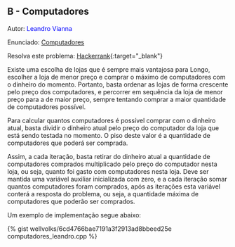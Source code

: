 ## B - Computadores
<div id="computadores"></div>

Autor: <font color = "blue">Leandro Vianna</font>

Enunciado: [Computadores][pb]

Resolva este problema: [Hackerrank][hackerrank-a]{:target="_blank"}

[pb]:https://github.com/maratonago/maratonago.github.io/raw/master/_includes/pdfs/primeira_comp_inf_ufg/B.pdf
[hackerrank-a]:		https://www.hackerrank.com/contests/ufg-contest-calouros/challenges/computadores

Existe uma escolha de lojas que é sempre mais vantajosa para Longo, escolher a loja de menor preço e comprar o máximo de computadores com o dinheiro do momento. Portanto, basta ordenar as lojas de forma crescente pelo preço dos computadores, e percorrer em sequência da loja de menor preço para a de maior preço, sempre tentando comprar a maior quantidade de computadores possível. 

Para calcular quantos computadores é possível comprar com o dinheiro atual, basta dividir o dinheiro atual pelo preço do computador da loja que está sendo testada no momento. O piso deste valor é a quantidade de computadores que poderá ser comprada. 

Assim, a cada iteração, basta retirar do dinheiro atual a quantidade de computadores comprados multiplicado pelo preço do computador nesta loja, ou seja, quanto foi gasto com computadores nesta loja. Deve ser mantida uma variável auxiliar inicializada com zero, e a cada iteração somar quantos computadores foram comprados, após as iterações esta variável conterá a resposta do problema, ou seja, a quantidade máxima de computadores que poderão ser comprados.

Um exemplo de implementação segue abaixo:

{% gist wellvolks/6cd4766bae7191a3f2913ad8bbeed25e computadores_leandro.cpp %}
